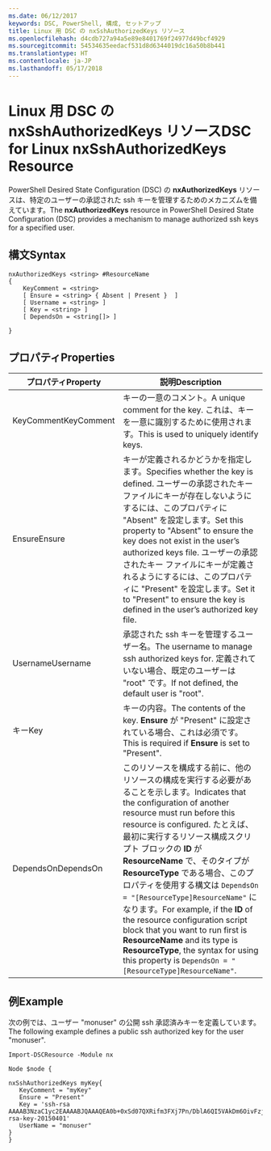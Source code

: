 ```yaml
---
ms.date: 06/12/2017
keywords: DSC, PowerShell, 構成, セットアップ
title: Linux 用 DSC の nxSshAuthorizedKeys リソース
ms.openlocfilehash: d4cdb727a94a5e89e8401769f24977d49bcf4929
ms.sourcegitcommit: 54534635eedacf531d8d6344019dc16a50b8b441
ms.translationtype: HT
ms.contentlocale: ja-JP
ms.lasthandoff: 05/17/2018
---
```

# <a name="dsc-for-linux-nxsshauthorizedkeys-resource"></a><span data-ttu-id="0e4b4-103">Linux 用 DSC の nxSshAuthorizedKeys リソース</span><span class="sxs-lookup"><span data-stu-id="0e4b4-103">DSC for Linux nxSshAuthorizedKeys Resource</span></span>

<span data-ttu-id="0e4b4-104">PowerShell Desired State Configuration (DSC) の **nxAuthorizedKeys** リソースは、特定のユーザーの承認された ssh キーを管理するためのメカニズムを備えています。</span><span class="sxs-lookup"><span data-stu-id="0e4b4-104">The **nxAuthorizedKeys** resource in PowerShell Desired State Configuration (DSC) provides a mechanism to manage authorized ssh keys for a specified user.</span></span>

## <a name="syntax"></a><span data-ttu-id="0e4b4-105">構文</span><span class="sxs-lookup"><span data-stu-id="0e4b4-105">Syntax</span></span>

```
nxAuthorizedKeys <string> #ResourceName
{
    KeyComment = <string>
    [ Ensure = <string> { Absent | Present }  ]
    [ Username = <string> ]
    [ Key = <string> ]
    [ DependsOn = <string[]> ]

}
```

## <a name="properties"></a><span data-ttu-id="0e4b4-106">プロパティ</span><span class="sxs-lookup"><span data-stu-id="0e4b4-106">Properties</span></span>

|  <span data-ttu-id="0e4b4-107">プロパティ</span><span class="sxs-lookup"><span data-stu-id="0e4b4-107">Property</span></span> |  <span data-ttu-id="0e4b4-108">説明</span><span class="sxs-lookup"><span data-stu-id="0e4b4-108">Description</span></span> |
|---|---|
| <span data-ttu-id="0e4b4-109">KeyComment</span><span class="sxs-lookup"><span data-stu-id="0e4b4-109">KeyComment</span></span>| <span data-ttu-id="0e4b4-110">キーの一意のコメント。</span><span class="sxs-lookup"><span data-stu-id="0e4b4-110">A unique comment for the key.</span></span> <span data-ttu-id="0e4b4-111">これは、キーを一意に識別するために使用されます。</span><span class="sxs-lookup"><span data-stu-id="0e4b4-111">This is used to uniquely identify keys.</span></span>|
| <span data-ttu-id="0e4b4-112">Ensure</span><span class="sxs-lookup"><span data-stu-id="0e4b4-112">Ensure</span></span>| <span data-ttu-id="0e4b4-113">キーが定義されるかどうかを指定します。</span><span class="sxs-lookup"><span data-stu-id="0e4b4-113">Specifies whether the key is defined.</span></span> <span data-ttu-id="0e4b4-114">ユーザーの承認されたキー ファイルにキーが存在しないようにするには、このプロパティに "Absent" を設定します。</span><span class="sxs-lookup"><span data-stu-id="0e4b4-114">Set this property to "Absent" to ensure the key does not exist in the user’s authorized keys file.</span></span> <span data-ttu-id="0e4b4-115">ユーザーの承認されたキー ファイルにキーが定義されるようにするには、このプロパティに "Present" を設定します。</span><span class="sxs-lookup"><span data-stu-id="0e4b4-115">Set it to "Present" to ensure the key is defined in the user’s authorized key file.</span></span>|
| <span data-ttu-id="0e4b4-116">Username</span><span class="sxs-lookup"><span data-stu-id="0e4b4-116">Username</span></span>| <span data-ttu-id="0e4b4-117">承認された ssh キーを管理するユーザー名。</span><span class="sxs-lookup"><span data-stu-id="0e4b4-117">The username to manage ssh authorized keys for.</span></span> <span data-ttu-id="0e4b4-118">定義されていない場合、既定のユーザーは "root" です。</span><span class="sxs-lookup"><span data-stu-id="0e4b4-118">If not defined, the default user is "root".</span></span>|
| <span data-ttu-id="0e4b4-119">キー</span><span class="sxs-lookup"><span data-stu-id="0e4b4-119">Key</span></span>| <span data-ttu-id="0e4b4-120">キーの内容。</span><span class="sxs-lookup"><span data-stu-id="0e4b4-120">The contents of the key.</span></span> <span data-ttu-id="0e4b4-121">**Ensure** が "Present" に設定されている場合、これは必須です。</span><span class="sxs-lookup"><span data-stu-id="0e4b4-121">This is required if **Ensure** is set to "Present".</span></span>|
| <span data-ttu-id="0e4b4-122">DependsOn</span><span class="sxs-lookup"><span data-stu-id="0e4b4-122">DependsOn</span></span> | <span data-ttu-id="0e4b4-123">このリソースを構成する前に、他のリソースの構成を実行する必要があることを示します。</span><span class="sxs-lookup"><span data-stu-id="0e4b4-123">Indicates that the configuration of another resource must run before this resource is configured.</span></span> <span data-ttu-id="0e4b4-124">たとえば、最初に実行するリソース構成スクリプト ブロックの **ID** が **ResourceName** で、そのタイプが **ResourceType** である場合、このプロパティを使用する構文は `DependsOn = "[ResourceType]ResourceName"` になります。</span><span class="sxs-lookup"><span data-stu-id="0e4b4-124">For example, if the **ID** of the resource configuration script block that you want to run first is **ResourceName** and its type is **ResourceType**, the syntax for using this property is `DependsOn = "[ResourceType]ResourceName"`.</span></span>|

## <a name="example"></a><span data-ttu-id="0e4b4-125">例</span><span class="sxs-lookup"><span data-stu-id="0e4b4-125">Example</span></span>

<span data-ttu-id="0e4b4-126">次の例では、ユーザー "monuser" の公開 ssh 承認済みキーを定義しています。</span><span class="sxs-lookup"><span data-stu-id="0e4b4-126">The following example defines a public ssh authorized key for the user "monuser".</span></span>

```
Import-DSCResource -Module nx

Node $node {

nxSshAuthorizedKeys myKey{
   KeyComment = "myKey"
   Ensure = "Present"
   Key = 'ssh-rsa AAAAB3NzaC1yc2EAAAABJQAAAQEA0b+0xSd07QXRifm3FXj7Pn/DblA6QI5VAkDm6OivFzj3U6qGD1VJ6AAxWPCyMl/qhtpRtxZJDu/TxD8AyZNgc8aN2CljN1hOMbBRvH2q5QPf/nCnnJRaGsrxIqZjyZdYo9ZEEzjZUuMDM5HI1LA9B99k/K6PK2Bc1NLivpu7nbtVG2tLOQs+GefsnHuetsRMwo/+c3LtwYm9M0XfkGjYVCLO4CoFuSQpvX6AB3TedUy6NZ0iuxC0kRGg1rIQTwSRcw+McLhslF0drs33fw6tYdzlLBnnzimShMuiDWiT37WqCRovRGYrGCaEFGTG2e0CN8Co8nryXkyWc6NSDNpMzw== rsa-key-20150401'
   UserName = "monuser"
}
}
```